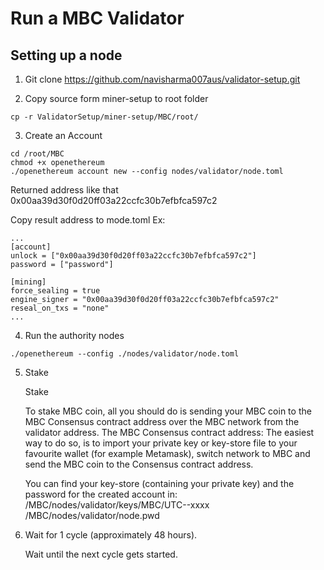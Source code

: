 # Run a MBC Validator
## Setting up a node
1. Git clone https://github.com/navisharma007aus/validator-setup.git

2. Copy source form miner-setup to root folder
```
cp -r ValidatorSetup/miner-setup/MBC/root/
```
3. Create an Account

```
cd /root/MBC
chmod +x openethereum
./openethereum account new --config nodes/validator/node.toml
```
Returned address like that 0x00aa39d30f0d20ff03a22ccfc30b7efbfca597c2

Copy result address to mode.toml
Ex:
```
...
[account]
unlock = ["0x00aa39d30f0d20ff03a22ccfc30b7efbfca597c2"]
password = ["password"]

[mining]
force_sealing = true
engine_signer = "0x00aa39d30f0d20ff03a22ccfc30b7efbfca597c2"
reseal_on_txs = "none"    
...
```
4. Run the authority nodes
```
./openethereum --config ./nodes/validator/node.toml

```
5. Stake

    Stake

    To stake MBC coin, all you should do is sending your MBC coin to the MBC Consensus contract address over the MBC network from the validator address.
    The MBC Consensus contract address: <MAINNET CONSENSUS ADDRESS>
    The easiest way to do so, is to import your private key or key-store file to your favourite wallet (for example Metamask), switch network to MBC and send the MBC coin to the Consensus contract address.

    You can find your key-store (containing your private key) and the password for the created account in:
    /MBC/nodes/validator/keys/MBC/UTC--xxxx
    /MBC/nodes/validator/node.pwd

6. Wait for 1 cycle (approximately 48 hours).

    Wait until the next cycle gets started.
